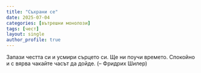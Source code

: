 ```yaml
---
title: "Съхрани се"
date: 2025-07-04
categories: [вътрешни монолози]
tags: [чест]
layout: single
author_profile: true
---
```

<div class="poem">

Запази честта си и усмири сърцето си.
Ще ни поучи времето.
Спокойно и с вярва чакайте часът да дойде.
(– Фридрих Шилер)

</div>
